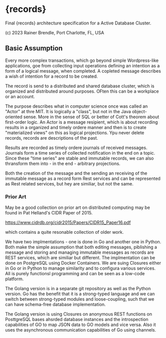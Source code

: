 # {records}
Final {records} architecture specification for a Active Database Cluster.

(c) 2023 Rainer Brendle, Port Charlotte, FL, USA

## Basic Assumption
Every more complex transactions, which go beyond simple Wordpress-like applications, goe from collecting input operations defining an intention as a form of a logical message, when completed. A copleted message describes a wish of intention for a record to be created.

The record is send to a distributed and shared database cluster, which is organized and distributed around purposes. OFten this can be a workplace or an account.  

The purpose describes what in computer science once was called an "Actor" at thre MIT. It is logically a "class", but not in the Java object-oriented sense. More in the sense of SQL or better of Cott's theorem about first-order logic.  An Actor is a message resipient, which is about recording results in a organized and timely ordere manner and then is to create "materialized views" on this as logical projections. Ypu never delete records, records are descriptions of the past. 

Results are recorded as timely ordere journals of received messages. Journals form a time series of collected notification in the end on a topic. Since these "time series" are stable and immutable records, we can also thransform them into - in the end - arbitrary projections. 

Both the creation of the message and the sending an receiving of the immutable message as a record form Rest services and can be represented as Rest related services, but hey are similiar, but not the same.  

### Prior Art
May be a good collection on prior art on distributed computing may be found in Pat Helland's CIDR Paper of 2015.

https://www.cidrdb.org/cidr2015/Papers/CIDR15_Paper16.pdf

which contains a quite resonable collection of older work.

We have two implmentations - one is done in Go and another one in Python. Both make the simple assumption that both editing messages, piblishing a message and storing and managing immutable messages as records are REST services, which are similiar but different. The implmentation can be done on PostgreSQL using Docker Containers. We are suing Closures either in Go or in Python to manage similarity and to configura various services. All is purely functionsl programming and can be seen as a low-code platform.

The Golang version is in a separate git repository as well as the Python version.
Go has the benefit that it is a strong-typed language and we can switch between strong-typed modules and loose-coupling, such that we can have schema-free database implementation.

The Golang version is using Closures on anonymous REST functions on PosttgreSQL bases ahsrded database instances and the introspection capabilities of GO to map JSON data to GO models and vice versa. Also it uses the asynchronous communication capabilities of Go using channels.

